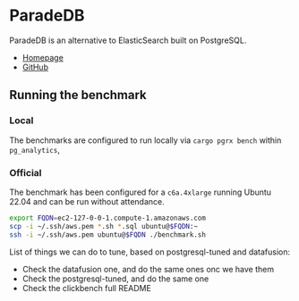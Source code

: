 # ParadeDB

ParadeDB is an alternative to ElasticSearch built on PostgreSQL.

- [Homepage](https://paradedb.com)
- [GitHub](https://github.com/paradedb/paradedb)

## Running the benchmark

### Local

The benchmarks are configured to run locally via `cargo pgrx bench` within `pg_analytics`,

### Official

The benchmark has been configured for a `c6a.4xlarge` running Ubuntu 22.04 and can be run without attendance.

```bash
export FQDN=ec2-127-0-0-1.compute-1.amazonaws.com
scp -i ~/.ssh/aws.pem *.sh *.sql ubuntu@$FQDN:~
ssh -i ~/.ssh/aws.pem ubuntu@$FQDN ./benchmark.sh
```

List of things we can do to tune, based on postgresql-tuned and datafusion:

- Check the datafusion one, and do the same ones onc we have them
- Check the postgresql-tuned, and do the same one
- Check the clickbench full README
